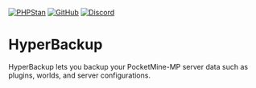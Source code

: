 [![PHPStan](https://github.com/thebigcrafter/HyperBackup/actions/workflows/phpstan-analysis.yml/badge.svg)](https://github.com/thebigcrafter/HyperBackup/actions/workflows/phpstan-analysis.yml)
[![GitHub](https://img.shields.io/github/license/thebigcrafter/HyperBackup)](https://github.com/thebigcrafter/HyperBackup/blob/main/LICENSE)
[![Discord](https://img.shields.io/badge/chat-on%20discord-blue)](https://discord.gg/pdUvA8nXJC)

# HyperBackup

HyperBackup lets you backup your PocketMine-MP server data such as plugins, worlds, and server configurations.
